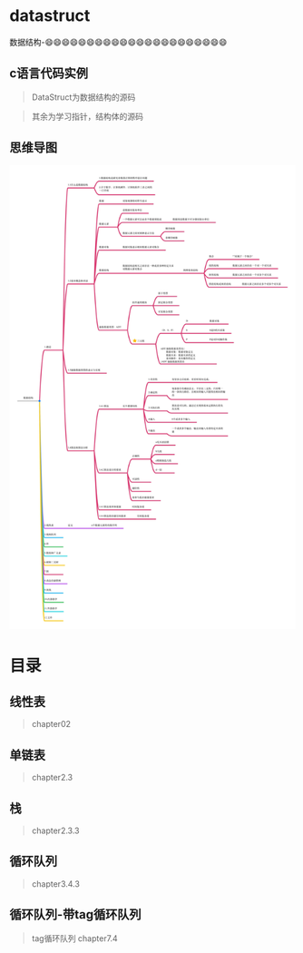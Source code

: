 # datastruct
数据结构-😄😄😄😄😄😄😄😄😄😄😄😄😄😄😄😄😄😄😄😄😄😄


## c语言代码实例
> DataStruct为数据结构的源码

> 其余为学习指针，结构体的源码

## 思维导图
![](/t.jpg)


# 目录
## 线性表
> chapter02
## 单链表
> chapter2.3

## 栈
> chapter2.3.3

## 循环队列
> chapter3.4.3

## 循环队列-带tag循环队列

> tag循环队列 chapter7.4